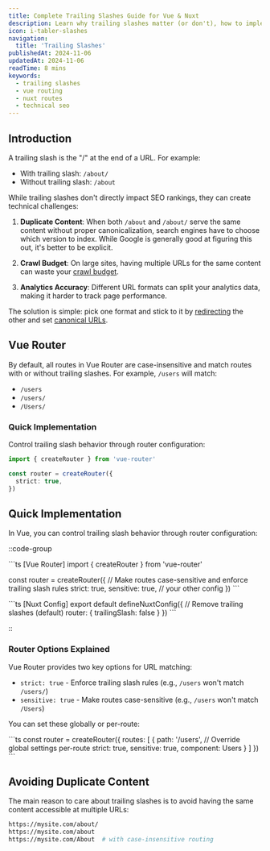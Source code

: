 ```yaml
---
title: Complete Trailing Slashes Guide for Vue & Nuxt
description: Learn why trailing slashes matter (or don't), how to implement them correctly in Vue & Nuxt, and when you can ignore them entirely.
icon: i-tabler-slashes
navigation:
  title: 'Trailing Slashes'
publishedAt: 2024-11-06
updatedAt: 2024-11-06
readTime: 8 mins
keywords:
  - trailing slashes
  - vue routing
  - nuxt routes
  - technical seo
---
```


## Introduction

A trailing slash is the "/" at the end of a URL. For example:
- With trailing slash: `/about/`
- Without trailing slash: `/about`

While trailing slashes don't directly impact SEO rankings, they can create technical challenges:

1. **Duplicate Content**: When both `/about` and `/about/` serve the same content without proper canonicalization, search engines have to choose which version to index. While Google is generally good at figuring this out, it's better to be explicit.

2. **Crawl Budget**: On large sites, having multiple URLs for the same content can waste your [crawl budget](/learn/controlling-crawlers#improve-organic-traffic).

3. **Analytics Accuracy**: Different URL formats can split your analytics data, making it harder to track page performance.

The solution is simple: pick one format and stick to it by [redirecting](/learn/controlling-crawlers/redirects) the other and set
[canonical URLs](/learn/controlling-crawlers/canonical-urls).


## Vue Router

By default, all routes in Vue Router are case-insensitive and match routes with or without trailing slashes. For example, `/users` will match:
- `/users`
- `/users/`
- `/Users/`

### Quick Implementation

Control trailing slash behavior through router configuration:

```ts
import { createRouter } from 'vue-router'

const router = createRouter({
  strict: true,
})
```


## Quick Implementation

In Vue, you can control trailing slash behavior through router configuration:

::code-group

\```ts [Vue Router]
import { createRouter } from 'vue-router'

const router = createRouter({
// Make routes case-sensitive and enforce trailing slash rules
strict: true,
sensitive: true,
// your other config
})
\```

\```ts [Nuxt Config]
export default defineNuxtConfig({
  // Remove trailing slashes (default)
  router: {
    trailingSlash: false
  }
})
\```

::

### Router Options Explained

Vue Router provides two key options for URL matching:

- `strict: true` - Enforce trailing slash rules (e.g., `/users` won't match `/users/`)
- `sensitive: true` - Make routes case-sensitive (e.g., `/users` won't match `/Users`)

You can set these globally or per-route:

\```ts
const router = createRouter({
  routes: [
    {
      path: '/users',
      // Override global settings per-route
      strict: true,
      sensitive: true,
      component: Users
    }
  ]
})
\```

## Avoiding Duplicate Content

The main reason to care about trailing slashes is to avoid having the same content accessible at multiple URLs:

```bash
https://mysite.com/about/
https://mysite.com/about
https://mysite.com/About  # with case-insensitive routing
